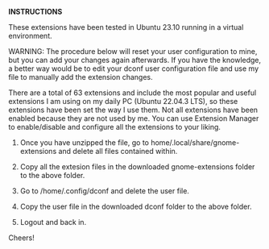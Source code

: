 

**INSTRUCTIONS**


These extensions have been tested in Ubuntu 23.10 running in a virtual environment.


WARNING: The procedure below will reset your user configuration to mine, but you can add your changes again afterwards. If you have the knowledge, a better way would be to edit your dconf user configuration file and use my file to manually add the extension changes.



There are a total of 63 extensions and include the most popular and useful extensions I am using on my daily PC (Ubuntu 22.04.3 LTS), so these extensions have been set the way I use them. Not all extensions have been enabled because they are not used by me. You can use Extension Manager to enable/disable and configure all the extensions to your liking.



1. Once you have unzipped the file, go to home/.local/share/gnome-extensions and delete all files contained within.

2. Copy all the extesion files in the downloaded gnome-extensions folder to the above folder.

3. Go to /home/.config/dconf and delete the user file.

4. Copy the user file in the downloaded dconf folder to the above folder.

5. Logout and back in.



Cheers! 
